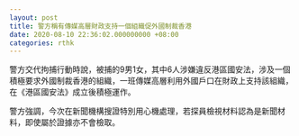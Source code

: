 ```yaml
---
layout: post
title: 警方稱有傳媒高層財政支持一個組織促外國制裁香港
date: 2020-08-10 22:36:02.000000000 +08:00
categories: rthk
---
```


警方交代拘捕行動時說，被捕的9男1女，其中6人涉嫌違反港區國安法，涉及一個積極要求外國制裁香港的組織，一班傳媒高層利用外國戶口在財政上支持該組織，在《港區國安法》成立後積極運作。

警方強調，今次在新聞機構搜證特別用心機處理，若探員檢視材料認為是新聞材料，即使屬於證據亦不會檢取。
